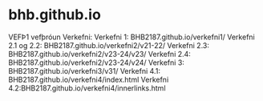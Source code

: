 # bhb.github.io
VEFÞ1 vefþróun
Verkefni:
Verkefni 1: BHB2187.github.io/verkefni1/
Verkefni 2.1 og 2.2: BHB2187.github.io/verkefni2/v21-22/
Verkefni 2.3: BHB2187.github.io/verkefni2/v23-24/v23/
Verkefni 2.4: BHB2187.github.io/verkefni2/v23-24/v24/
Verkefni 3: BHB2187.github.io/verkefni3/v31/
Verkefni 4.1: BHB2187.github.io/verkefni4/index.html
Verkefni 4.2:BHB2187.github.io/verkefni4/innerlinks.html

